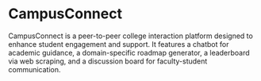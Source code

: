# CampusConnect
CampusConnect is a peer-to-peer college interaction platform designed to enhance student engagement and support. It features a chatbot for academic guidance, a domain-specific roadmap generator, a leaderboard via web scraping, and a discussion board for faculty-student communication.
